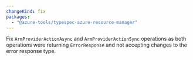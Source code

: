 ```yaml
---
changeKind: fix
packages:
  - "@azure-tools/typespec-azure-resource-manager"
---
```


Fix `ArmProviderActionAsync` and `ArmProviderActionSync` operations as both operations were returning `ErrorResponse` and not accepting changes to the error response type.

